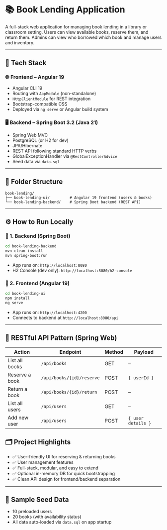# 📚 Book Lending Application

A full-stack web application for managing book lending in a library or classroom setting. Users can view available books, reserve them, and return them. Admins can view who borrowed which book and manage users and inventory.

---

## 🧰 Tech Stack

### 🌐 Frontend – Angular 19
- Angular CLI 19
- Routing with `AppModule` (non-standalone)
- `HttpClientModule` for REST integration
- Bootstrap-compatible CSS
- Deployed via `ng serve` or Angular build system

### 🖥 Backend – Spring Boot 3.2 (Java 21)
- Spring Web MVC
- PostgreSQL (or H2 for dev)
- JPA/Hibernate
- REST API following standard HTTP verbs
- GlobalExceptionHandler via `@RestControllerAdvice`
- Seed data via `data.sql`

---

## 🔧 Folder Structure

```
book-lending/
├── book-lending-ui/         # Angular 19 frontend (users & books)
└── book-lending-backend/    # Spring Boot backend (REST API)
```

---

## ⚙️ How to Run Locally

### 🚀 1. Backend (Spring Boot)

```bash
cd book-lending-backend
mvn clean install
mvn spring-boot:run
```

- App runs on: `http://localhost:8080`
- H2 Console (dev only): `http://localhost:8080/h2-console`

### 🧪 2. Frontend (Angular 19)

```bash
cd book-lending-ui
npm install
ng serve
```

- App runs on: `http://localhost:4200`
- Connects to backend at `http://localhost:8080/api`

---

## 🔁 RESTful API Pattern (Spring Web)

| Action             | Endpoint                      | Method | Payload         |
|--------------------|-------------------------------|--------|------------------|
| List all books     | `/api/books`                  | GET    | –                |
| Reserve a book     | `/api/books/{id}/reserve`     | POST   | `{ userId }`     |
| Return a book      | `/api/books/{id}/return`      | POST   | –                |
| List all users     | `/api/users`                  | GET    | –                |
| Add new user       | `/api/users`                  | POST   | `{ user details }` |


## 🗂️ Project Highlights

- ✅ User-friendly UI for reserving & returning books
- ✅ User management features
- ✅ Full-stack, modular, and easy to extend
- ✅ Optional in-memory DB for quick bootstrapping
- ✅ Clean API design for frontend/backend separation

---

## 🧪 Sample Seed Data

- 10 preloaded users
- 20 books (with availability status)
- All data auto-loaded via `data.sql` on app startup
